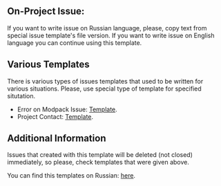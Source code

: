 ## On-Project Issue:

If you want to write issue on Russian language, please, copy text from special issue template's file version. If you want to write issue on English language you can continue using this template.

## Various Templates

There is various types of issues templates that used to be written for various situations. Please, use special type of template for specified situtation.

* Error on Modpack Issue: [Template](https://github.com/Avandelta/Homepage/blob/master/.github/English/MODPACK_ISSUE.md).
* Project Contact: [Template](https://github.com/Avandelta/Homepage/blob/master/.github/English/CONTACT_TEMPLATE.md).

## Additional Information

Issues that created with this template will be deleted (not closed) immediately, so please, check templates that were given above.

You can find this templates on Russian: [here](https://github.com/Avandelta/Homepage/blob/master/.github/Russian).
